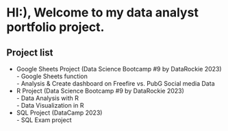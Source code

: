 # HI:), Welcome to my data analyst portfolio project.
## Project list
- Google Sheets Project (Data Science Bootcamp #9 by DataRockie 2023) <br> - Google Sheets function <br> - Analysis & Create dashboard on Freefire vs. PubG Social media Data
- R Project (Data Science Bootcamp #9 by DataRockie 2023) <br> - Data Analysis with R <br> - Data Visualization in R
- SQL Project (DataCamp 2023)  <br> - SQL Exam project
